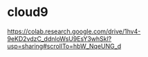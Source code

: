 # cloud9

https://colab.research.google.com/drive/1hv4-9eKD2vdzC_ddnloWsU9EsY3whSkl?usp=sharing#scrollTo=hbW_NqeUNG_d
